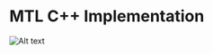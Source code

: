 
# MTL C++ Implementation
![Alt text](/relative/path/to/structure.bmp?raw=true "Object Connection Structure")